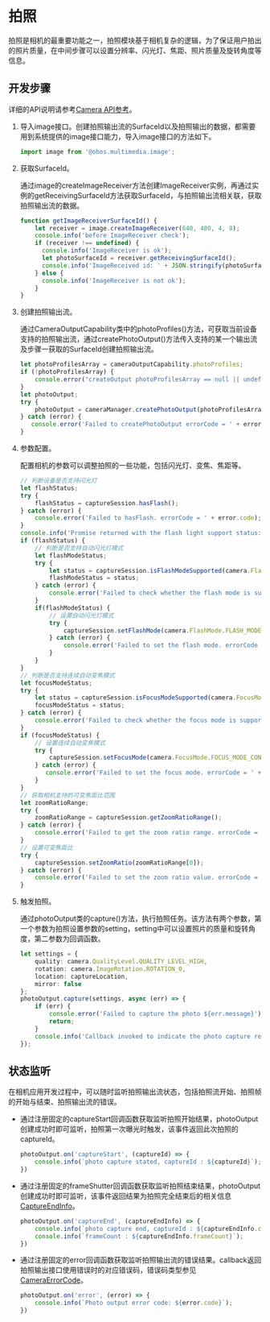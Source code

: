 # 拍照

拍照是相机的最重要功能之一，拍照模块基于相机复杂的逻辑，为了保证用户拍出的照片质量，在中间步骤可以设置分辨率、闪光灯、焦距、照片质量及旋转角度等信息。

## 开发步骤

详细的API说明请参考[Camera API参考](../reference/apis/js-apis-camera.md)。

1. 导入image接口。创建拍照输出流的SurfaceId以及拍照输出的数据，都需要用到系统提供的image接口能力，导入image接口的方法如下。
     
   ```ts
   import image from '@ohos.multimedia.image';
   ```

2. 获取SurfaceId。
   
   通过image的createImageReceiver方法创建ImageReceiver实例，再通过实例的getReceivingSurfaceId方法获取SurfaceId，与拍照输出流相关联，获取拍照输出流的数据。
 
   ```ts
   function getImageReceiverSurfaceId() {
       let receiver = image.createImageReceiver(640, 480, 4, 8);
       console.info('before ImageReceiver check');
       if (receiver !== undefined) {
         console.info('ImageReceiver is ok');
         let photoSurfaceId = receiver.getReceivingSurfaceId();
         console.info('ImageReceived id: ' + JSON.stringify(photoSurfaceId));
       } else {
         console.info('ImageReceiver is not ok');
       }
   }
   ```

3. 创建拍照输出流。
   
   通过CameraOutputCapability类中的photoProfiles()方法，可获取当前设备支持的拍照输出流，通过createPhotoOutput()方法传入支持的某一个输出流及步骤一获取的SurfaceId创建拍照输出流。

   ```ts
   let photoProfilesArray = cameraOutputCapability.photoProfiles;
   if (!photoProfilesArray) {
       console.error("createOutput photoProfilesArray == null || undefined");
   }
   let photoOutput;
   try {
       photoOutput = cameraManager.createPhotoOutput(photoProfilesArray[0], photoSurfaceId);
   } catch (error) {
      console.error('Failed to createPhotoOutput errorCode = ' + error.code);
   }
   ```

4. 参数配置。
   
   配置相机的参数可以调整拍照的一些功能，包括闪光灯、变焦、焦距等。
 
   ```ts
   // 判断设备是否支持闪光灯
   let flashStatus;
   try {
       flashStatus = captureSession.hasFlash();
   } catch (error) {
       console.error('Failed to hasFlash. errorCode = ' + error.code);
   }
   console.info('Promise returned with the flash light support status:' + flashStatus); 
   if (flashStatus) {
       // 判断是否支持自动闪光灯模式
       let flashModeStatus;
       try {
           let status = captureSession.isFlashModeSupported(camera.FlashMode.FLASH_MODE_AUTO);
           flashModeStatus = status;    
       } catch (error) {
           console.error('Failed to check whether the flash mode is supported. errorCode = ' + error.code);
       }    
       if(flashModeStatus) {
           // 设置自动闪光灯模式
           try {
               captureSession.setFlashMode(camera.FlashMode.FLASH_MODE_AUTO);
           } catch (error) {
               console.error('Failed to set the flash mode. errorCode = ' + error.code);
           }
       }
   } 
   // 判断是否支持连续自动变焦模式
   let focusModeStatus;
   try {
       let status = captureSession.isFocusModeSupported(camera.FocusMode.FOCUS_MODE_CONTINUOUS_AUTO);
       focusModeStatus = status;
   } catch (error) {
       console.error('Failed to check whether the focus mode is supported. errorCode = ' + error.code);
   } 
   if (focusModeStatus) {
       // 设置连续自动变焦模式
       try {
           captureSession.setFocusMode(camera.FocusMode.FOCUS_MODE_CONTINUOUS_AUTO);
       } catch (error) { 
          console.error('Failed to set the focus mode. errorCode = ' + error.code);
       }
   } 
   // 获取相机支持的可变焦距比范围
   let zoomRatioRange;
   try {
       zoomRatioRange = captureSession.getZoomRatioRange();
   } catch (error) {
       console.error('Failed to get the zoom ratio range. errorCode = ' + error.code);
   } 
   // 设置可变焦距比
   try {
       captureSession.setZoomRatio(zoomRatioRange[0]);
   } catch (error) {
       console.error('Failed to set the zoom ratio value. errorCode = ' + error.code);
   }
   ```

5. 触发拍照。
   
   通过photoOutput类的capture()方法，执行拍照任务。该方法有两个参数，第一个参数为拍照设置参数的setting，setting中可以设置照片的质量和旋转角度，第二参数为回调函数。
 
   ```ts
   let settings = {
       quality: camera.QualityLevel.QUALITY_LEVEL_HIGH,                                     // 设置图片质量高
       rotation: camera.ImageRotation.ROTATION_0,                                           // 设置图片旋转角度0
       location: captureLocation,                                                           // 设置图片地理位置
       mirror: false                                                                        // 设置镜像使能开关(默认关)
   };
   photoOutput.capture(settings, async (err) => {
       if (err) {
           console.error('Failed to capture the photo ${err.message}');
           return;
       }
       console.info('Callback invoked to indicate the photo capture request success.');
   });
   ```

## 状态监听

在相机应用开发过程中，可以随时监听拍照输出流状态，包括拍照流开始、拍照帧的开始与结束、拍照输出流的错误。

- 通过注册固定的captureStart回调函数获取监听拍照开始结果，photoOutput创建成功时即可监听，拍照第一次曝光时触发，该事件返回此次拍照的captureId。
    
  ```ts
  photoOutput.on('captureStart', (captureId) => {
      console.info(`photo capture stated, captureId : ${captureId}`);
  })
  ```

- 通过注册固定的frameShutter回调函数获取监听拍照结束结果，photoOutput创建成功时即可监听，该事件返回结果为拍照完全结束后的相关信息[CaptureEndInfo](../reference/apis/js-apis-camera.md#captureendinfo)。
    
  ```ts
  photoOutput.on('captureEnd', (captureEndInfo) => {
      console.info(`photo capture end, captureId : ${captureEndInfo.captureId}`);
      console.info(`frameCount : ${captureEndInfo.frameCount}`);
  })
  ```

- 通过注册固定的error回调函数获取监听拍照输出流的错误结果。callback返回拍照输出接口使用错误时的对应错误码，错误码类型参见[CameraErrorCode](../reference/apis/js-apis-camera.md#cameraerrorcode)。
    
  ```ts
  photoOutput.on('error', (error) => {
      console.info(`Photo output error code: ${error.code}`);
  })
  ```
